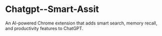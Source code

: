 # Chatgpt--Smart-Assit
An AI-powered Chrome extension that adds smart search, memory recall, and productivity features to ChatGPT.
